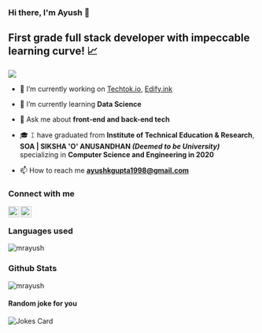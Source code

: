 ### Hi there, I'm Ayush 👋
## First grade full stack developer with impeccable learning curve! 📈

![](https://komarev.com/ghpvc/?username=MrAyush&style=flat-square)

- 🔭 I’m currently working on [Techtok.io](https://tecktok.io/), [Edify.ink](https://edify.ink/)

- 🌱 I’m currently learning **Data Science**

- 💬 Ask me about **front-end and back-end tech**

- 🎓 𝙸 have graduated from **Institute of Technical Education & Research**, **SOA | SIKSHA 'O' ANUSANDHAN *(Deemed to be University)*** specializing in **Computer Science and Engineering in 2020**

- 📫 How to reach me **ayushkgupta1998@gmail.com**

### Connect with me

[<img align="left" alt="MrAyush | LinkedIn" width="22px" src="https://cdn.jsdelivr.net/npm/simple-icons@v3/icons/linkedin.svg" />][linkedin]
[<img align="left" alt="MrAyush | Instagram" width="22px" src="https://cdn.jsdelivr.net/npm/simple-icons@v3/icons/instagram.svg" />][instagram]

<br />

### Languages used 

![mrayush](https://github-readme-stats.vercel.app/api/top-langs/?username=mrayush&layout=compact&hide=html)

### Github Stats

![mrayush](https://github-readme-stats.vercel.app/api?username=mrayush&show_icons=true)

[instagram]: https://www.instagram.com/1mr.ayushgupta
[linkedin]: https://www.linkedin.com/in/mrayush
 
#### Random joke for you
![Jokes Card](https://readme-jokes.vercel.app/api)

